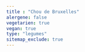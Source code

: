 ```yaml
---
title : "Chou de Bruxelles"
alergene: false
vegetarien: true
vegan: true
type: "legumes"
sitemap_exclude: true
--- 
```

